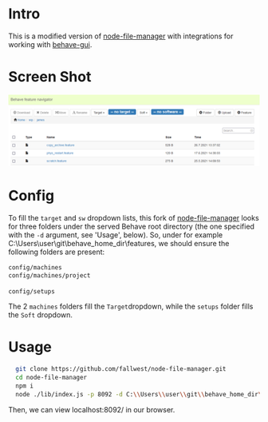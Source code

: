 # Intro
This is a modified version of [node-file-manager](https://github.com/efeiefei/node-file-manager) with integrations for working with [behave-gui](https://github.com/behave-contrib/behave-gui).
# Screen Shot
![screenshot](screenshot.png)

# Config
To fill the `target` and `sw` dropdown lists, this fork of [node-file-manager](https://github.com/efeiefei/node-file-manager) looks for three folders under the served Behave root directory (the one specified with the `-d` argument, see 'Usage', below). So, under for example C:\\Users\\user\\git\\behave_home_dir\\features, we should ensure the following folders are present:
```
config/machines
config/machines/project

config/setups
```
The 2 `machines` folders fill the `Target`dropdown, while the `setups` folder fills the `Soft` dropdown.

# Usage

```sh
  git clone https://github.com/fallwest/node-file-manager.git
  cd node-file-manager
  npm i
  node ./lib/index.js -p 8092 -d C:\\Users\\user\\git\\behave_home_dir\\features
```

Then, we can view localhost:8092/ in our browser.
